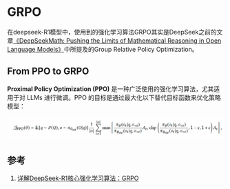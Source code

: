 # GRPO

在deepseek-R1模型中，使用到的强化学习算法GRPO其实是DeepSeek之前的文章[《DeepSeekMath: Pushing the Limits of Mathematical Reasoning in Open Language Models》](https://arxiv.org/pdf/2402.03300)中所提及的Group Relative Policy Optimization。

## From PPO to GRPO

**Proximal Policy Optimization (PPO)** 是一种广泛使用的强化学习算法，尤其适用于对 LLMs 进行微调。PPO 的目标是通过最大化以下替代目标函数来优化策略模型：

![img](grpo.assets/v2-5db46d9a8c1442acee64b655503cf93b_1440w.jpg)

## 参考

1. [详解DeepSeek-R1核心强化学习算法：GRPO](https://zhuanlan.zhihu.com/p/21046265072) 